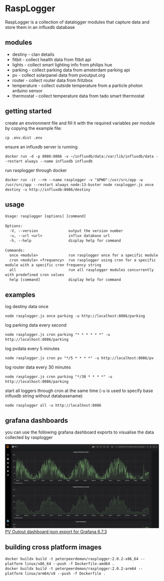 # RaspLogger

RaspLogger is a collection of datalogger modules that capture data and store them in an influxdb database

## modules

- destiny - clan details
- fitbit - collect health data from fitbit api
- lights - collect smart lighting info from philips hue
- parking - collect parking data from amsterdam parking api
- pv - collect solarpanel data from pvoutput.org
- router - collect router data from fritzbox
- temperature - collect outside temperature from a particle photon arduino sensor
- thermostat - collect temperature data from tado smart thermostat

## getting started

create an environment file and fill it with the required variables per module by copying the example file:

```
cp .env.dist .env
```

ensure an influxdb server is running

```
docker run -d -p 8086:8086 -v ~/influxdb/data:/var/lib/influxdb/data --restart always --name influxdb influxdb
```

run rasplogger through docker

```
docker run -it --rm --name rasplogger -v "$PWD":/usr/src/app -w /usr/src/app --restart always node:13-buster node rasplogger.js once destiny -u http://influxdb:8086/destiny
```

## usage

```
Usage: rasplogger [options] [command]

Options:
  -V, --version              output the version number
  -u, --url <url>            influx database url
  -h, --help                 display help for command

Commands:
  once <module>              run rasplogger once for a specific module
  cron <module> <frequency>  run rasplogger using cron for a specific module with a specific cron frequency string
  all                        run all rasplogger modules concurrently with predefined cron values
  help [command]             display help for command
```

## examples

log destiny data once

```
node rasplogger.js once parking -u http://localhost:8086/parking
```

log parking data every second

```
node rasplogger.js cron parking "* * * * * *" -u http://localhost:8086/parking
```

log pvdata every 5 minutes

```
node rasplogger.js cron pv "*/5 * * * *" -u http://localhost:8086/pv
```

log router data every 30 minutes

```
node rasplogger.js cron parking "*/30 * * * *" -u http://localhost:8086/parking
```

start all loggers through cron at the same time (-u is used to specify base influxdb string without databasename)

```
node rasplogger all -u http://localhost:8086
```

## grafana dashboards

you can use the following grafana dashboard exports to visualise the data collected by rasplogger

![pv dashboard](grafana-dashboards/pv-output.png)
[PV Output dashboard json export for Grafana 6.7.3](grafana-dashboards/pv-output.json)

## building cross platform images

```
docker buildx build -t peterpeerdeman/rasplogger:2.0.2-x86_64 --platform linux/x86_64 --push -f Dockerfile-amd64 .
docker buildx build -t peterpeerdeman/rasplogger:2.0.2-arm64 --platform linux/arm64/v8 --push -f Dockerfile .
```
